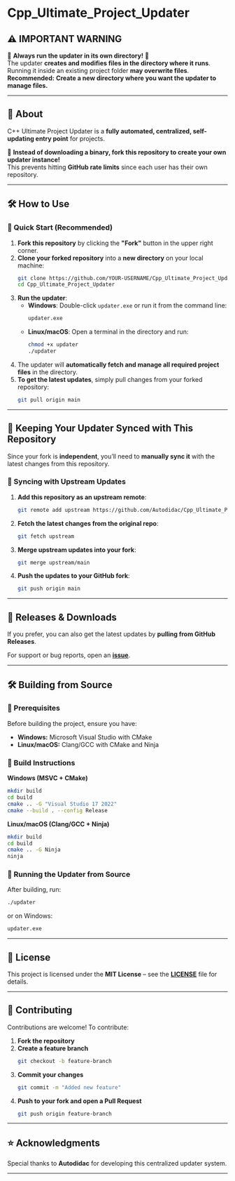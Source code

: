 # Cpp_Ultimate_Project_Updater

## ⚠️ IMPORTANT WARNING

🚨 **Always run the updater in its own directory!** 🚨  
The updater **creates and modifies files in the directory where it runs**.  
Running it inside an existing project folder **may overwrite files**.  
**Recommended:** **Create a new directory where you want the updater to manage files.**  

---

## 🌟 About

C++ Ultimate Project Updater is a **fully automated, centralized, self-updating entry point** for projects.  

🚀 **Instead of downloading a binary, fork this repository to create your own updater instance!**  
This prevents hitting **GitHub rate limits** since each user has their own repository.

---

## 🛠️ How to Use

### **🔹 Quick Start (Recommended)**
1. **Fork this repository** by clicking the **"Fork"** button in the upper right corner.
2. **Clone your forked repository** into a **new directory** on your local machine:
   ```sh
   git clone https://github.com/YOUR-USERNAME/Cpp_Ultimate_Project_Updater.git
   cd Cpp_Ultimate_Project_Updater
   ```
3. **Run the updater**:
   - **Windows**: Double-click `updater.exe` or run it from the command line:
     ```sh
     updater.exe
     ```
   - **Linux/macOS**: Open a terminal in the directory and run:
     ```sh
     chmod +x updater
     ./updater
     ```
4. The updater will **automatically fetch and manage all required project files** in the directory.
5. **To get the latest updates**, simply pull changes from your forked repository:
   ```sh
   git pull origin main
   ```

---

## 🔄 Keeping Your Updater Synced with This Repository

Since your fork is **independent**, you’ll need to **manually sync it** with the latest changes from this repository.

### **🔹 Syncing with Upstream Updates**
1. **Add this repository as an upstream remote**:
   ```sh
   git remote add upstream https://github.com/Autodidac/Cpp_Ultimate_Project_Updater.git
   ```
2. **Fetch the latest changes from the original repo**:
   ```sh
   git fetch upstream
   ```
3. **Merge upstream updates into your fork**:
   ```sh
   git merge upstream/main
   ```
4. **Push the updates to your GitHub fork**:
   ```sh
   git push origin main
   ```

---

## 🔗 Releases & Downloads

If you prefer, you can also get the latest updates by **pulling from GitHub Releases**.

For support or bug reports, open an **[issue](https://github.com/Autodidac/Cpp_Ultimate_Project_Updater/issues)**.

---

## 🛠️ Building from Source

### **🔹 Prerequisites**
Before building the project, ensure you have:
- **Windows:** Microsoft Visual Studio with CMake
- **Linux/macOS:** Clang/GCC with CMake and Ninja

### **🔹 Build Instructions**
**Windows (MSVC + CMake)**
```sh
mkdir build
cd build
cmake .. -G "Visual Studio 17 2022"
cmake --build . --config Release
```

**Linux/macOS (Clang/GCC + Ninja)**
```sh
mkdir build
cd build
cmake .. -G Ninja
ninja
```

### **🔹 Running the Updater from Source**
After building, run:
```sh
./updater
```
or on Windows:
```sh
updater.exe
```

---

## 📜 License

This project is licensed under the **MIT License** – see the **[LICENSE](LICENSE)** file for details.

---

## 🤝 Contributing

Contributions are welcome! To contribute:
1. **Fork the repository**
2. **Create a feature branch**
   ```sh
   git checkout -b feature-branch
   ```
3. **Commit your changes**
   ```sh
   git commit -m "Added new feature"
   ```
4. **Push to your fork and open a Pull Request**
   ```sh
   git push origin feature-branch
   ```

---

## ⭐ Acknowledgments

Special thanks to **Autodidac** for developing this centralized updater system.

---


